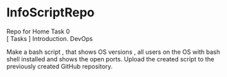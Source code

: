 # InfoScriptRepo
Repo for Home Task 0  
[ Tasks ] Introduction. DevOps

Make a bash script , that shows OS versions , all users on the OS with bash shell installed and shows the open ports. Upload the created script to the previously created GitHub repository.
